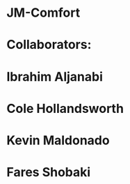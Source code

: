 # JM-Comfort

# Collaborators:

# Ibrahim Aljanabi

# Cole Hollandsworth

# Kevin Maldonado

# Fares Shobaki